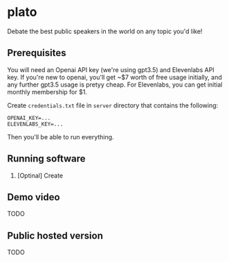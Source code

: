 # plato
Debate the best public speakers in the world on any topic you'd like!

## Prerequisites

You will need an Openai API key (we're using gpt3.5) and Elevenlabs API key. If you're new to openai, you'll get ~$7 worth of free usage initially, and any further gpt3.5 usage is pretyy cheap. For Elevenlabs, you can get initial monthly membership for $1.

Create `credentials.txt` file in `server` directory that contains the following:

```
OPENAI_KEY=...
ELEVENLABS_KEY=...
```

Then you'll be able to run everything.

## Running software

1) [Optinal] Create 

## Demo video

TODO

## Public hosted version

TODO